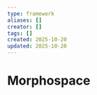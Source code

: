 ```yaml
---
type: framework
aliases: []
creator: []
tags: []
created: 2025-10-20
updated: 2025-10-20
---
```


# Morphospace



